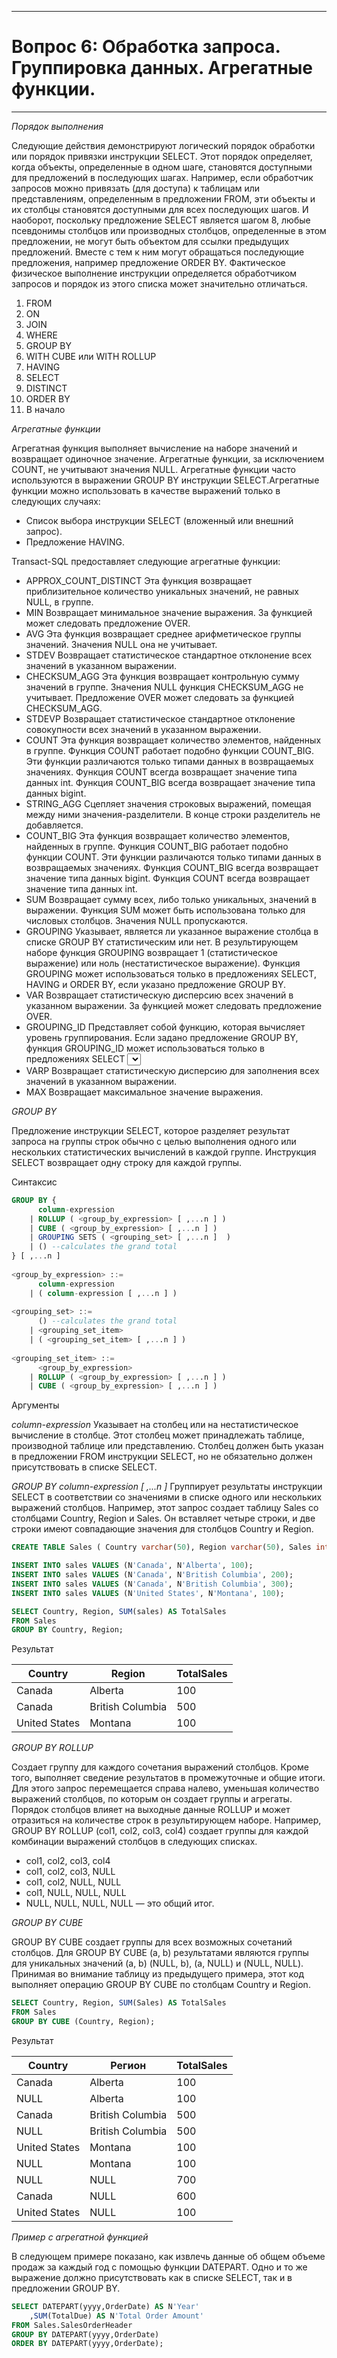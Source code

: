 ___

# Вопрос 6: Обработка запроса. Группировка данных. Агрегатные функции.

___

_Порядок выполнения_

Следующие действия демонстрируют логический порядок обработки или порядок привязки инструкции SELECT. Этот порядок определяет, когда объекты, определенные в одном шаге, становятся доступными для предложений в последующих шагах. Например, если обработчик запросов можно привязать (для доступа) к таблицам или представлениям, определенным в предложении FROM, эти объекты и их столбцы становятся доступными для всех последующих шагов. И наоборот, поскольку предложение SELECT является шагом 8, любые псевдонимы столбцов или производных столбцов, определенные в этом предложении, не могут быть объектом для ссылки предыдущих предложений. Вместе с тем к ним могут обращаться последующие предложения, например предложение ORDER BY. Фактическое физическое выполнение инструкции определяется обработчиком запросов и порядок из этого списка может значительно отличаться.

1. FROM
2. ON
3. JOIN
4. WHERE
5. GROUP BY
6. WITH CUBE или WITH ROLLUP
7. HAVING
8. SELECT
9. DISTINCT
10. ORDER BY
11. В начало

_Агрегатные функции_

Агрегатная функция выполняет вычисление на наборе значений и возвращает одиночное значение. Агрегатные функции, за исключением COUNT, не учитывают значения NULL. Агрегатные функции часто используются в выражении GROUP BY инструкции SELECT.Агрегатные функции можно использовать в качестве выражений только в следующих случаях:

* Список выбора инструкции SELECT (вложенный или внешний запрос).
* Предложение HAVING.

Transact-SQL предоставляет следующие агрегатные функции:

* APPROX_COUNT_DISTINCT
Эта функция возвращает приблизительное количество уникальных значений, не равных NULL, в группе.
* MIN
Возвращает минимальное значение выражения. За функцией может следовать предложение OVER.
* AVG
Эта функция возвращает среднее арифметическое группы значений. Значения NULL она не учитывает.
* STDEV
Возвращает статистическое стандартное отклонение всех значений в указанном выражении.
* CHECKSUM_AGG
Эта функция возвращает контрольную сумму значений в группе. Значения NULL функция CHECKSUM_AGG не учитывает. Предложение OVER может следовать за функцией CHECKSUM_AGG.
* STDEVP
Возвращает статистическое стандартное отклонение совокупности всех значений в указанном выражении.
* COUNT
Эта функция возвращает количество элементов, найденных в группе. Функция COUNT работает подобно функции COUNT_BIG. Эти функции различаются только типами данных в возвращаемых значениях. Функция COUNT всегда возвращает значение типа данных int. Функция COUNT_BIG всегда возвращает значение типа данных bigint.
* STRING_AGG
Сцепляет значения строковых выражений, помещая между ними значения-разделители. В конце строки разделитель не добавляется.
* COUNT_BIG
Эта функция возвращает количество элементов, найденных в группе. Функция COUNT_BIG работает подобно функции COUNT. Эти функции различаются только типами данных в возвращаемых значениях. Функция COUNT_BIG всегда возвращает значение типа данных bigint. Функция COUNT всегда возвращает значение типа данных int.
* SUM
Возвращает сумму всех, либо только уникальных, значений в выражении. Функция SUM может быть использована только для числовых столбцов. Значения NULL пропускаются.
* GROUPING
Указывает, является ли указанное выражение столбца в списке GROUP BY статистическим или нет. В результирующем наборе функция GROUPING возвращает 1 (статистическое выражение) или ноль (нестатистическое выражение). Функция GROUPING может использоваться только в предложениях SELECT, HAVING и ORDER BY, если указано предложение GROUP BY.
* VAR
Возвращает статистическую дисперсию всех значений в указанном выражении. За функцией может следовать предложение OVER.
* GROUPING_ID
Представляет собой функцию, которая вычисляет уровень группирования. Если задано предложение GROUP BY, функция GROUPING_ID может использоваться только в предложениях SELECT <select>, HAVING или ORDER BY.
* VARP
Возвращает статистическую дисперсию для заполнения всех значений в указанном выражении.
* MAX
Возвращает максимальное значение выражения.

_GROUP BY_

Предложение инструкции SELECT, которое разделяет результат запроса на группы строк обычно с целью выполнения одного или нескольких статистических вычислений в каждой группе. Инструкция SELECT возвращает одну строку для каждой группы.

Синтаксис

```sql
GROUP BY {
      column-expression  
    | ROLLUP ( <group_by_expression> [ ,...n ] )  
    | CUBE ( <group_by_expression> [ ,...n ] )  
    | GROUPING SETS ( <grouping_set> [ ,...n ]  )  
    | () --calculates the grand total 
} [ ,...n ] 
 
<group_by_expression> ::=  
      column-expression  
    | ( column-expression [ ,...n ] )    
   
<grouping_set> ::=  
      () --calculates the grand total  
    | <grouping_set_item>  
    | ( <grouping_set_item> [ ,...n ] )  
  
<grouping_set_item> ::=  
      <group_by_expression>  
    | ROLLUP ( <group_by_expression> [ ,...n ] )  
    | CUBE ( <group_by_expression> [ ,...n ] ) 
```

Аргументы

_column-expression_
Указывает на столбец или на нестатистическое вычисление в столбце. Этот столбец может принадлежать таблице, производной таблице или представлению. Столбец должен быть указан в предложении FROM инструкции SELECT, но не обязательно должен присутствовать в списке SELECT.

_GROUP BY column-expression [ ,...n ]_
Группирует результаты инструкции SELECT в соответствии со значениями в списке одного или нескольких выражений столбцов.
Например, этот запрос создает таблицу Sales со столбцами Country, Region и Sales. Он вставляет четыре строки, и две строки имеют совпадающие значения для столбцов Country и Region.

```sql
CREATE TABLE Sales ( Country varchar(50), Region varchar(50), Sales int );

INSERT INTO sales VALUES (N'Canada', N'Alberta', 100);
INSERT INTO sales VALUES (N'Canada', N'British Columbia', 200);
INSERT INTO sales VALUES (N'Canada', N'British Columbia', 300);
INSERT INTO sales VALUES (N'United States', N'Montana', 100);

SELECT Country, Region, SUM(sales) AS TotalSales
FROM Sales
GROUP BY Country, Region;
```

Результат

Country | Region | TotalSales
--- | --- | ---
Canada | Alberta |	100
Canada	| British Columbia | 500
United States |	Montana | 100

_GROUP BY ROLLUP_

Создает группу для каждого сочетания выражений столбцов. Кроме того, выполняет сведение результатов в промежуточные и общие итоги. Для этого запрос перемещается справа налево, уменьшая количество выражений столбцов, по которым он создает группы и агрегаты.
Порядок столбцов влияет на выходные данные ROLLUP и может отразиться на количестве строк в результирующем наборе.
Например, GROUP BY ROLLUP (col1, col2, col3, col4) создает группы для каждой комбинации выражений столбцов в следующих списках.
* col1, col2, col3, col4
* col1, col2, col3, NULL
* col1, col2, NULL, NULL
* col1, NULL, NULL, NULL
* NULL, NULL, NULL, NULL — это общий итог.

_GROUP BY CUBE_

GROUP BY CUBE создает группы для всех возможных сочетаний столбцов. Для GROUP BY CUBE (a, b) результатами являются группы для уникальных значений (a, b) (NULL, b), (a, NULL) и (NULL, NULL).
Принимая во внимание таблицу из предыдущего примера, этот код выполняет операцию GROUP BY CUBE по столбцам Country и Region.

```sql
SELECT Country, Region, SUM(Sales) AS TotalSales
FROM Sales
GROUP BY CUBE (Country, Region);
```

Результат

Country |	Регион|	TotalSales
---|---|---
Canada |	Alberta	| 100
NULL |	Alberta	| 100
Canada |	British Columbia |	500
NULL |	British Columbia	| 500
United States |	Montana	| 100
NULL |	Montana	| 100
NULL |	NULL	| 700
Canada |	NULL |	600
United States |	NULL |	100

_Пример с агрегатной функцией_

В следующем примере показано, как извлечь данные об общем объеме продаж за каждый год с помощью функции DATEPART. Одно и то же выражение должно присутствовать как в списке SELECT, так и в предложении GROUP BY.

```sql
SELECT DATEPART(yyyy,OrderDate) AS N'Year'  
    ,SUM(TotalDue) AS N'Total Order Amount'  
FROM Sales.SalesOrderHeader  
GROUP BY DATEPART(yyyy,OrderDate)  
ORDER BY DATEPART(yyyy,OrderDate);
```